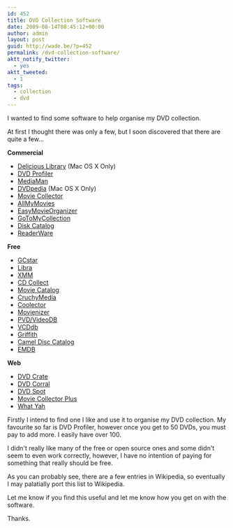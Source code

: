 ```yaml
---
id: 452
title: DVD Collection Software
date: 2009-08-14T08:45:12+00:00
author: admin
layout: post
guid: http://wade.be/?p=452
permalink: /dvd-collection-software/
aktt_notify_twitter:
  - yes
aktt_tweeted:
  - 1
tags:
  - collection
  - dvd
---
```

<p class="lead">
  I wanted to find some software to help organise my DVD collection.
</p>

At first I thought there was only a few, but I soon discovered that there are quite a few&#8230;

<!--more-->

**Commercial**

  * [Delicious Library](http://en.wikipedia.org/wiki/Delicious_Library) (Mac OS X Only)
  * [DVD Profiler](http://en.wikipedia.org/wiki/DVD_Profiler)
  * [MediaMan](http://en.wikipedia.org/wiki/MediaMan)
  * [DVDpedia](http://en.wikipedia.org/wiki/DVDpedia) (Mac OS X Only)
  * [Movie Collector](http://www.collectorz.com/movie/)
  * [AllMyMovies](http://www.bolidesoft.com/allmymovies.html)
  * [EasyMovieOrganizer](http://www.easymovieorganizer.com/)
  * [GoToMyCollection](http://www.gotomycollection.com/)
  * [Disk Catalog](http://www.disk-catalog.com/)
  * [ReaderWare](http://www.readerware.com/)

**Free**

  * [GCstar](http://en.wikipedia.org/wiki/GCstar)
  * [Libra](http://en.wikipedia.org/wiki/Libra_(software))
  *  [XMM](http://xmm.sourceforge.net/)
  * [CD Collect](http://cdcollect.sourceforge.net/)
  * [Movie Catalog](http://www.antp.be/software/moviecatalog/)
  * [CruchyMedia](http://www.crunchymedia.com/)
  * [Coolector](http://www.coollector.com/)
  * [Movienizer](http://www.movienizer.com/)
  * [PVD/VideoDB](http://www.videodb.info/forum_en/index.php)
  * [VCDdb](http://vcddb.konni.com/)
  * [Griffith](http://griffith.cc/)
  * [Camel Disc Catalog](http://www.cameldisc.com/)
  * [EMDB](http://www.emdb.tk/)

**Web**

  * [DVD Crate](http://www.dvdcrate.com/)
  * [DVD Corral](http://www.dvdcorral.com/)
  * [DVD Spot](http://www.dvdspot.com/)
  * [Movie Collector Plus](http://www.moviecollectorplus.com/)
  * [What Yah](http://www.whatyah.com/)

Firstly I intend to find one I like and use it to organise my DVD collection. My favourite so far is DVD Profiler, however once you get to 50 DVDs, you must pay to add more. I easily have over 100.

I didn't really like many of the free or open source ones and some didn't seem to even work correctly, however, I have no intention of paying for something that really should be free.

As you can probably see, there are a few entries in Wikipedia, so eventually I may palatially port this list to Wikipedia.

Let me know if you find this useful and let me know how you get on with the software.

Thanks.